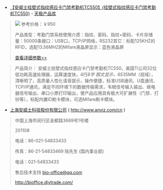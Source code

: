 

- [【安威士挂壁式指纹感应卡门禁考勤机TC550】(挂壁式指纹感应卡门禁考勤机TC550)](http://product.yesky.com/product/809/809970/) - [天极产品库](http://product.yesky.com/)
><img src="http://pimages2.tianjimedia.com/resources/product/20120904/EGNW1W9MEN52NEB1CAFQ4U17L2V75XW7.jpg?raw=true"/>
>参考价格：￥950
>
>产品类型：考勤门禁系统使用介质：指纹、密码、指纹+密码、卡片存储量：50000条接口：USB口，TCP/IP网络，RS232其它：标配125KHZ的RFID，选配13.56MHZ的Mifare液晶屏显示：蓝色液晶屏
>
> [查看详细参数>>](http://product.yesky.com/product/809/809970/param.shtml)

>产品简介： 安威士挂壁式指纹感应卡门禁考勤机TC550，美国Ti公司32位低功耗高速处理器，运算速度快，4行*8字 图文显示，65*35MM（视域），清晰明了，高质量人性化语音提示，操作便捷，标准USB通讯、U盘通讯、TCP/IP通讯，满足不同环境下的数据传输需求，韦根信号输入输出、继电器信号输出、串口小票打印输出，使产品应用具有极大可扩展性（门禁、打铃等），标配内置ID刷卡模块，可选Mifare刷卡模块。

- [上海安威士科技股份有限公司](http://www.anviz.com/zh-cn) ( http://www.anviz.com/cn )

> 中国上海市闵行区金都路3669号1号楼
> 
> 201108
> 
> 电话：86-021-54833433
> 
> 传真：86-21-54833469
> 陆先生 (国内事业部)
> 
> 电话：021-54833433
> 
> 售后技术支持 <bio-office@qq.com>    	
> 
> http://bioffice.diytrade.com/
